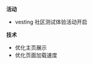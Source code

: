 ## <Badge type="warning" text="v0.7.0 Beta" vertical="middle"/> <Badge type="tip" text="2022-04-14" vertical="middle"/>

**活动**
- vesting 社区测试体验活动开启

**技术**
- 优化主页展示
- 优化页面加载速度